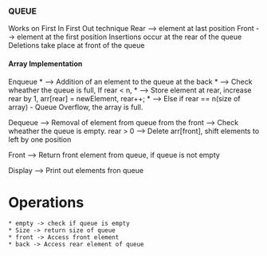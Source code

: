 ### QUEUE

Works on First In First Out technique
Rear --> element at last position
Front --> element at the first position
Insertions occur at the rear of the queue
Deletions take place at front of the queue

#### Array Implementation

Enqueue * --> Addition of an element to the queue at the back
        * --> Check wheather the queue is full, If rear < n, 
        * --> Store element at rear, increase rear by 1, arr[rear] = newElement, rear++;
        * --> Else if rear == n(size of array) - Queue Overflow, the array is full.

Dequeue --> Removal of element from queue from the front
        --> Check wheather the queue is empty. rear > 0
        --> Delete arr[front], shift elements to left by one position

Front   --> Return front element from queue, if queue is not empty

Display --> Print out elements fron queue


# Operations
    * empty -> check if queue is empty
    * Size -> return size of queue
    * front -> Access front element
    * back -> Access rear element of queue

